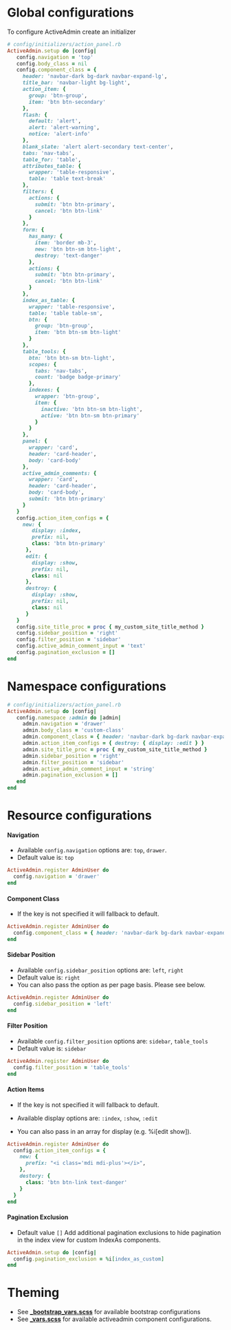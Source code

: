 # Global configurations
To configure ActiveAdmin create an initializer
```ruby
# config/initializers/action_panel.rb
ActiveAdmin.setup do |config|
   config.navigation = 'top'
   config.body_class = nil
   config.component_class = {
     header: 'navbar-dark bg-dark navbar-expand-lg',
     title_bar: 'navbar-light bg-light',
     action_item: {
       group: 'btn-group',
       item: 'btn btn-secondary'
     },
     flash: {
       default: 'alert',
       alert: 'alert-warning',
       notice: 'alert-info'
     },
     blank_slate: 'alert alert-secondary text-center',
     tabs: 'nav-tabs',
     table_for: 'table',
     attributes_table: {
       wrapper: 'table-responsive',
       table: 'table text-break'
     },
     filters: {
       actions: {
         submit: 'btn btn-primary',
         cancel: 'btn btn-link'
       }
     },
     form: {
       has_many: {
         item: 'border mb-3',
         new: 'btn btn-sm btn-light',
         destroy: 'text-danger'
       },
       actions: {
         submit: 'btn btn-primary',
         cancel: 'btn btn-link'
       }
     },
     index_as_table: {
       wrapper: 'table-responsive',
       table: 'table table-sm',
       btn: {
         group: 'btn-group',
         item: 'btn btn-sm btn-light'
       }
     },
     table_tools: {
       btn: 'btn btn-sm btn-light',
       scopes: {
         tabs: 'nav-tabs',
         count: 'badge badge-primary'
       },
       indexes: {
         wrapper: 'btn-group',
         item: {
           inactive: 'btn btn-sm btn-light',
           active: 'btn btn-sm btn-primary'
         }
       }
     },
     panel: {
       wrapper: 'card',
       header: 'card-header',
       body: 'card-body'
     },
     active_admin_comments: {
       wrapper: 'card',
       header: 'card-header',
       body: 'card-body',
       submit: 'btn btn-primary'
     }
   }
   config.action_item_configs = {
     new: {
        display: :index,
        prefix: nil,
        class: 'btn btn-primary'
      },
      edit: {
        display: :show,
        prefix: nil,
        class: nil
      },
      destroy: {
        display: :show,
        prefix: nil,
        class: nil
      }
   }
   config.site_title_proc = proc { my_custom_site_title_method }
   config.sidebar_position = 'right'
   config.filter_position = 'sidebar'
   config.active_admin_comment_input = 'text'
   config.pagination_exclusion = []
end
```

# Namespace configurations
```ruby
# config/initializers/action_panel.rb
ActiveAdmin.setup do |config|
   config.namespace :admin do |admin|
     admin.navigation = 'drawer'
     admin.body_class = 'custom-class'
     admin.component_class = { header: 'navbar-dark bg-dark navbar-expand-lg' }
     admin.action_item_configs = { destroy: { display: :edit } }
     admin.site_title_proc = proc { my_custom_site_title_method }
     admin.sidebar_position = 'right'
     admin.filter_position = 'sidebar'
     admin.active_admin_comment_input = 'string'
     admin.pagination_exclusion = []
   end
end
```

# Resource configurations
#### Navigation
- Available `config.navigation` options are: `top`, `drawer`.
- Default value is: `top`
```ruby
ActiveAdmin.register AdminUser do
  config.navigation = 'drawer'
end
```

#### Component Class
- If the key is not specified it will fallback to default.
```ruby
ActiveAdmin.register AdminUser do
  config.component_class = { header: 'navbar-dark bg-dark navbar-expand-lg' }
end
```

#### Sidebar Position
- Available `config.sidebar_position` options are: `left`, `right`
- Default value is: `right`
- You can also pass the option as per page basis. Please see below.
```ruby
ActiveAdmin.register AdminUser do
  config.sidebar_position = 'left'
end
```

#### Filter Position
- Available `config.filter_position` options are: `sidebar`, `table_tools`
- Default value is: `sidebar`
```ruby
ActiveAdmin.register AdminUser do
  config.filter_position = 'table_tools'
end
```

#### Action Items
- If the key is not specified it will fallback to default.

- Available display options are: `:index`, `:show`, `:edit`
- You can also pass in an array for display (e.g. %i[edit show]).
```ruby
ActiveAdmin.register AdminUser do
  config.action_item_configs = {
    new: {
      prefix: "<i class='mdi mdi-plus'></i>",
    },
    destory: {
      class: 'btn btn-link text-danger'
    }
  }
end
```

#### Pagination Exclusion
- Default value `[]`
Add additional pagination exclusions to hide pagination in the index view for custom IndexAs components.
```ruby
ActiveAdmin.setup do |config|
  config.pagination_exclusion = %i[index_as_custom]
end
```

# Theming
- See **[_bootstrap_vars.scss](../app/assets/stylesheets/action_panel/meta/_bootstrap_vars.scss)** for available bootstrap configurations
- See **[_vars.scss](../app/assets/stylesheets/action_panel/meta/_vars.scss)** for available activeadmin component configurations.